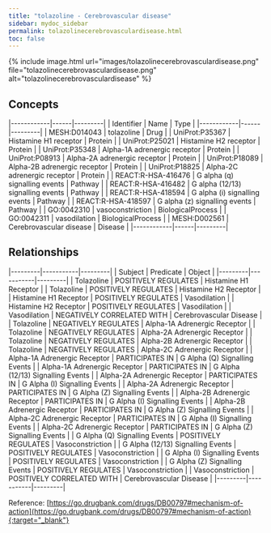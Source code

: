 ```yaml
---
title: "tolazoline - Cerebrovascular disease"
sidebar: mydoc_sidebar
permalink: tolazolinecerebrovasculardisease.html
toc: false 
---
```


{% include image.html url="images/tolazolinecerebrovasculardisease.png" file="tolazolinecerebrovasculardisease.png" alt="tolazolinecerebrovasculardisease" %}

## Concepts

|------------|------|---------|
| Identifier | Name | Type    |
|------------|------|---------|
| MESH:D014043 | tolazoline | Drug |
| UniProt:P35367 | Histamine H1 receptor | Protein |
| UniProt:P25021 | Histamine H2 receptor | Protein |
| UniProt:P35348 | Alpha-1A adrenergic receptor | Protein |
| UniProt:P08913 | Alpha-2A adrenergic receptor | Protein |
| UniProt:P18089 | Alpha-2B adrenergic receptor | Protein |
| UniProt:P18825 | Alpha-2C adrenergic receptor | Protein |
| REACT:R-HSA-416476 | G alpha (q) signalling events | Pathway |
| REACT:R-HSA-416482 | G alpha (12/13) signalling events | Pathway |
| REACT:R-HSA-418594 | G alpha (i) signalling events | Pathway |
| REACT:R-HSA-418597 | G alpha (z) signalling events | Pathway |
| GO:0042310 | vasoconstriction | BiologicalProcess |
| GO:0042311 | vasodilation | BiologicalProcess |
| MESH:D002561 | Cerebrovascular disease | Disease |
|------------|------|---------|

## Relationships

|---------|-----------|---------|
| Subject | Predicate | Object  |
|---------|-----------|---------|
| Tolazoline | POSITIVELY REGULATES | Histamine H1 Receptor |
| Tolazoline | POSITIVELY REGULATES | Histamine H2 Receptor |
| Histamine H1 Receptor | POSITIVELY REGULATES | Vasodilation |
| Histamine H2 Receptor | POSITIVELY REGULATES | Vasodilation |
| Vasodilation | NEGATIVELY CORRELATED WITH | Cerebrovascular Disease |
| Tolazoline | NEGATIVELY REGULATES | Alpha-1A Adrenergic Receptor |
| Tolazoline | NEGATIVELY REGULATES | Alpha-2A Adrenergic Receptor |
| Tolazoline | NEGATIVELY REGULATES | Alpha-2B Adrenergic Receptor |
| Tolazoline | NEGATIVELY REGULATES | Alpha-2C Adrenergic Receptor |
| Alpha-1A Adrenergic Receptor | PARTICIPATES IN | G Alpha (Q) Signalling Events |
| Alpha-1A Adrenergic Receptor | PARTICIPATES IN | G Alpha (12/13) Signalling Events |
| Alpha-2A Adrenergic Receptor | PARTICIPATES IN | G Alpha (I) Signalling Events |
| Alpha-2A Adrenergic Receptor | PARTICIPATES IN | G Alpha (Z) Signalling Events |
| Alpha-2B Adrenergic Receptor | PARTICIPATES IN | G Alpha (I) Signalling Events |
| Alpha-2B Adrenergic Receptor | PARTICIPATES IN | G Alpha (Z) Signalling Events |
| Alpha-2C Adrenergic Receptor | PARTICIPATES IN | G Alpha (I) Signalling Events |
| Alpha-2C Adrenergic Receptor | PARTICIPATES IN | G Alpha (Z) Signalling Events |
| G Alpha (Q) Signalling Events | POSITIVELY REGULATES | Vasoconstriction |
| G Alpha (12/13) Signalling Events | POSITIVELY REGULATES | Vasoconstriction |
| G Alpha (I) Signalling Events | POSITIVELY REGULATES | Vasoconstriction |
| G Alpha (Z) Signalling Events | POSITIVELY REGULATES | Vasoconstriction |
| Vasoconstriction | POSITIVELY CORRELATED WITH | Cerebrovascular Disease |
|---------|-----------|---------|

Reference: [https://go.drugbank.com/drugs/DB00797#mechanism-of-action](https://go.drugbank.com/drugs/DB00797#mechanism-of-action){:target="_blank"}